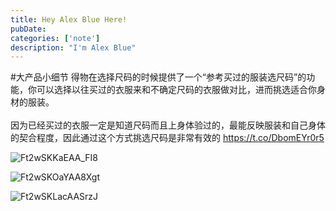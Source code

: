 ```yaml
---
title: Hey Alex Blue Here!
pubDate: 
categories: ['note']
description: "I'm Alex Blue"
---
```


#大产品小细节  得物在选择尺码的时候提供了一个“参考买过的服装选尺码”的功能，你可以选择以往买过的衣服来和不确定尺码的衣服做对比，进而挑选适合你身材的服装。<br><br>因为已经买过的衣服一定是知道尺码而且上身体验过的，最能反映服装和自己身体的契合程度，因此通过这个方式挑选尺码是非常有效的 https://t.co/DbomEYr0r5

![Ft2wSKKaEAA_FI8](./attachments/bafkreifonde6jqqoqsed5kc4svcc2wmbfp4vlfcjj35lioknri6a5jizha)

![Ft2wSKOaYAA8Xgt](./attachments/bafkreigobpkqyvdmzsut2fts7gjtdmgz4okaee2wzzkzx7wy7ff3gead34)

![Ft2wSKLacAASrzJ](./attachments/bafkreicsdjaoeokii5irldyqjx7ume4cboddykxix645o4jmrxwtxvdcdy)